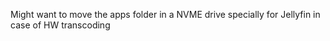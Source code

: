 Might want to move the apps folder in a NVME drive specially for Jellyfin in case of HW transcoding
